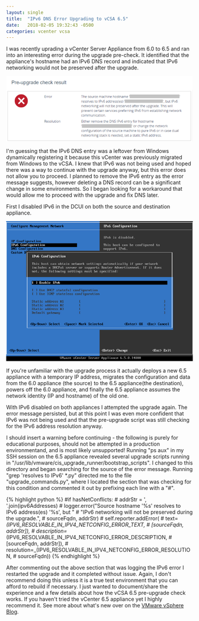 ```yaml
---
layout: single
title:  "IPv6 DNS Error Upgrading to vCSA 6.5"
date:   2018-02-05 19:32:43 -0500
categories: vcenter vcsa
---
```

I was recently uprading a vCenter Server Appliance from 6.0 to 6.5 and ran into an interesting error during the upgrade pre-check.  It identified that the appliance's hostname had an IPv6 DNS record and indicated that IPv6 networking would not be preserved after the upgrade.

![Error Message](/assets/images/ipv6-dns-error.png)

I'm guessing that the IPv6 DNS entry was a leftover from Windows dynamically registering it because this vCenter was previously migrated from Windows to the vCSA. I knew that IPv6 was not being used and hoped there was a way to continue with the upgrade anyway, but this error does not allow you to proceed.  I planned to remove the IPv6 entry as the error message suggests, however deleting a DNS record can be a significant change in some environments.  So I began looking for a workaround that would allow me to proceed with the upgrade and fix DNS later.

First I disabled IPv6 in the DCUI on both the source and destination appliance.

![vCSA DCUI](/assets/images/vcsa-dcui-ipv6.png)

If you're unfamiliar with the upgrade process it actually deploys a new 6.5 appliance with a temporary IP address, migrates the configuration and data from the 6.0 appliance (the source) to the 6.5 appliance(the destination), powers off the 6.0 appliance, and finally the 6.5 appliance assumes the network identity (IP and hostname) of the old one.

With IPv6 disabled on both appliances I attempted the upgrade again.  The error message persisted, but at this point I was even more confident that IPv6 was not being used and that the pre-upgrade script was still checking for the IPv6 address resolution anyway.  

I should insert a warning before continuing - the following is purely for educational purposes, should not be attempted in a production environmentand, and is most likely unsupported!  Running "ps aux" in my SSH session on the 6.5 appliance revealed several upgrade scripts running in "/usr/lib/vmware/cis_upgrade_runner/bootstrap_scripts".  I changed to this directory and began searching for the source of the error message.  Running "grep 'resolves to IPv6' *.py" directed me to the file "upgrade_commands.py", where I located the section that was checking for this condition and commented it out by prefixing each line with a "#".

{% highlight python %}
    #if hasNetConflicts:
    #    addrStr = ', '.join(ipv6Addresses)
    #    logger.error("Source hostname '%s' resolves to IPv6 address(es) '%s', but "
    #                 "IPv6 networking will not be preserved during the upgrade.",
    #                 sourceFqdn, addrStr)
    #    self.reporter.addError(
    #        text=_(IPV6_RESOLVABLE_IN_IPV4_NETCONFIG_ERROR_TEXT,
    #               [sourceFqdn, addrStr]),
    #        description=_(IPV6_RESOLVABLE_IN_IPV4_NETCONFIG_ERROR_DESCRIPTION,
    #                      [sourceFqdn, addrStr]),
    #        resolution=_(IPV6_RESOLVABLE_IN_IPV4_NETCONFIG_ERROR_RESOLUTION,
    #                     sourceFqdn))
{% endhighlight %}

After commenting out the above section that was logging the IPv6 error I restarted the upgrade and it completed without issue.  Again, I don't recommend doing this unless it is a true test environment that you can afford to rebuild if necessary.  I just wanted to document/share the experience and a few details about how the vCSA 6.5 pre-upgrade check works.  If you haven't tried the vCenter 6.5 appliance yet I highly recommend it.  See more about what's new over on the [VMware vSphere Blog](https://blogs.vmware.com/vsphere/2016/10/whats-new-in-vsphere-6-5-vcenter-server.html).

